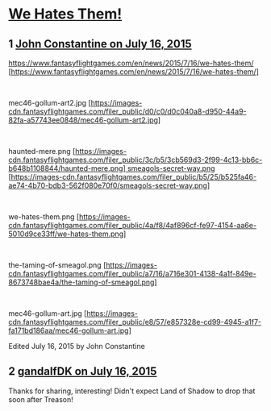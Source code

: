 # [We Hates Them!](https://community.fantasyflightgames.com/topic/182656-we-hates-them/)

## 1 [John Constantine on July 16, 2015](https://community.fantasyflightgames.com/topic/182656-we-hates-them/?do=findComment&comment=1694506)

https://www.fantasyflightgames.com/en/news/2015/7/16/we-hates-them/ [https://www.fantasyflightgames.com/en/news/2015/7/16/we-hates-them/]

 

mec46-gollum-art2.jpg [https://images-cdn.fantasyflightgames.com/filer_public/d0/c0/d0c040a8-d950-44a9-82fa-a57743ee0848/mec46-gollum-art2.jpg]

 

haunted-mere.png [https://images-cdn.fantasyflightgames.com/filer_public/3c/b5/3cb569d3-2f99-4c13-bb6c-b648b1108844/haunted-mere.png] smeagols-secret-way.png [https://images-cdn.fantasyflightgames.com/filer_public/b5/25/b525fa46-ae74-4b70-bdb3-562f080e70f0/smeagols-secret-way.png]

 

we-hates-them.png [https://images-cdn.fantasyflightgames.com/filer_public/4a/f8/4af896cf-fe97-4154-aa6e-5010d9ce33ff/we-hates-them.png]

 

the-taming-of-smeagol.png [https://images-cdn.fantasyflightgames.com/filer_public/a7/16/a716e301-4138-4a1f-849e-8673748bae4a/the-taming-of-smeagol.png]

 

mec46-gollum-art.jpg [https://images-cdn.fantasyflightgames.com/filer_public/e8/57/e857328e-cd99-4945-a1f7-fa171bd186aa/mec46-gollum-art.jpg]

Edited July 16, 2015 by John Constantine

## 2 [gandalfDK on July 16, 2015](https://community.fantasyflightgames.com/topic/182656-we-hates-them/?do=findComment&comment=1694578)

Thanks for sharing, interesting! Didn't expect Land of Shadow to drop that soon after Treason!

